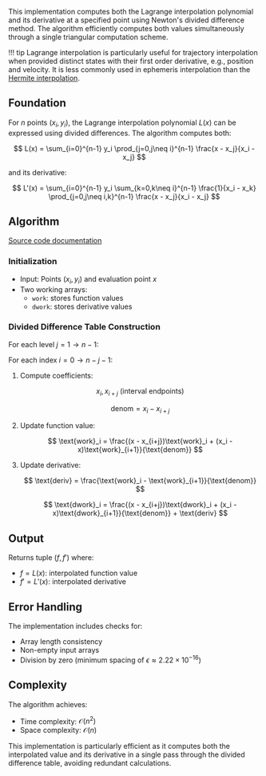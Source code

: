This implementation computes both the Lagrange interpolation polynomial and its derivative at a specified point using Newton's divided difference method. The algorithm efficiently computes both values simultaneously through a single triangular computation scheme.

!!! tip
    Lagrange interpolation is particularly useful for trajectory interpolation when provided distinct states with their first order derivative, e.g., position and velocity. It is less commonly used in ephemeris interpolation than the [Hermite interpolation](./hermite.md).

## Foundation

For $n$ points $(x_i, y_i)$, the Lagrange interpolation polynomial $L(x)$ can be expressed using divided differences. The algorithm computes both:

$$ L(x) = \sum_{i=0}^{n-1} y_i \prod_{j=0,j\neq i}^{n-1} \frac{x - x_j}{x_i - x_j} $$

and its derivative:

$$ L'(x) = \sum_{i=0}^{n-1} y_i \sum_{k=0,k\neq i}^{n-1} \frac{1}{x_i - x_k} \prod_{j=0,j\neq i,k}^{n-1} \frac{x - x_j}{x_i - x_j} $$

## Algorithm

[Source code documentation](https://docs.rs/anise/latest/anise/math/interpolation/fn.lagrange_eval.html)

### Initialization

- Input: Points $(x_i, y_i)$ and evaluation point $x$
- Two working arrays:
    - `work`: stores function values
    - `dwork`: stores derivative values

### Divided Difference Table Construction

For each level $j = 1 \to n-1$:

For each index $i = 0 \to n-j-1$:

1. Compute coefficients:

    $$ x_i, x_{i+j} \text{ (interval endpoints)} $$

    $$ \text{denom} = x_i - x_{i+j} $$

2. Update function value:

    $$ \text{work}_i = \frac{(x - x_{i+j})\text{work}_i + (x_i - x)\text{work}_{i+1}}{\text{denom}} $$

3. Update derivative:

    $$ \text{deriv} = \frac{\text{work}_i - \text{work}_{i+1}}{\text{denom}} $$

    $$ \text{dwork}_i = \frac{(x - x_{i+j})\text{dwork}_i + (x_i - x)\text{dwork}_{i+1}}{\text{denom}} + \text{deriv} $$

## Output

Returns tuple $(f, f')$ where:

- $f = L(x)$: interpolated function value
- $f' = L'(x)$: interpolated derivative

## Error Handling

The implementation includes checks for:

- Array length consistency
- Non-empty input arrays
- Division by zero (minimum spacing of $\epsilon \approx 2.22 \times 10^{-16}$)

## Complexity

The algorithm achieves:

- Time complexity: $\mathcal{O}(n^2)$
- Space complexity: $\mathcal{O}(n)$

This implementation is particularly efficient as it computes both the interpolated value and its derivative in a single pass through the divided difference table, avoiding redundant calculations.